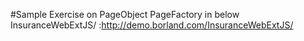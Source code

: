 #Sample Exercise on PageObject
PageFactory in below InsuranceWebExtJS/ :http://demo.borland.com/InsuranceWebExtJS/